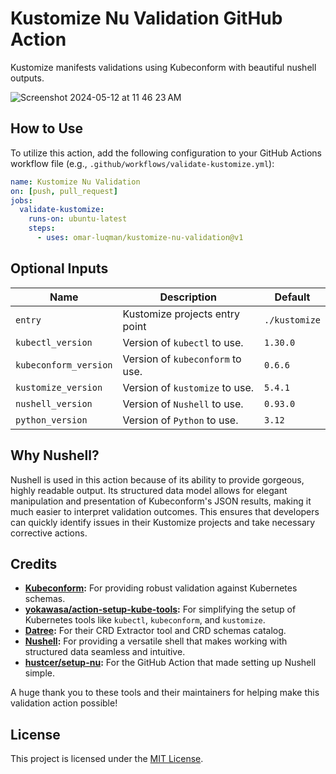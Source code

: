 # Kustomize Nu Validation GitHub Action

Kustomize manifests validations using Kubeconform with beautiful nushell outputs.

![Screenshot 2024-05-12 at 11 46 23 AM](https://github.com/omarluq/kustomize-nu-validation/assets/84993125/40613318-ba70-4b42-9825-84276a975fad)

## How to Use

To utilize this action, add the following configuration to your GitHub Actions workflow file (e.g., `.github/workflows/validate-kustomize.yml`):

```yaml
name: Kustomize Nu Validation
on: [push, pull_request]
jobs:
  validate-kustomize:
    runs-on: ubuntu-latest
    steps:
      - uses: omar-luqman/kustomize-nu-validation@v1
```

## Optional Inputs

| Name                  | Description                      | Default       |
| --------------------- | -------------------------------- | ------------- |
| `entry`               | Kustomize projects entry point   | `./kustomize` |
| `kubectl_version`     | Version of `kubectl` to use.     | `1.30.0`      |
| `kubeconform_version` | Version of `kubeconform` to use. | `0.6.6`       |
| `kustomize_version`   | Version of `kustomize` to use.   | `5.4.1`       |
| `nushell_version`     | Version of `Nushell` to use.     | `0.93.0`      |
| `python_version`      | Version of `Python` to use.      | `3.12`        |

## Why Nushell?

Nushell is used in this action because of its ability to provide gorgeous, highly readable output. Its structured data model allows for elegant manipulation and presentation of Kubeconform's JSON results, making it much easier to interpret validation outcomes. This ensures that developers can quickly identify issues in their Kustomize projects and take necessary corrective actions.

## Credits

- **[Kubeconform](https://github.com/yannh/kubeconform):** For providing robust validation against Kubernetes schemas.
- **[yokawasa/action-setup-kube-tools](https://github.com/yokawasa/action-setup-kube-tools):** For simplifying the setup of Kubernetes tools like `kubectl`, `kubeconform`, and `kustomize`.
- **[Datree](https://github.com/datreeio/CRDs-catalog):** For their CRD Extractor tool and CRD schemas catalog.
- **[Nushell](https://github.com/nushell/nushell):** For providing a versatile shell that makes working with structured data seamless and intuitive.
- **[hustcer/setup-nu](https://github.com/hustcer/setup-nu):** For the GitHub Action that made setting up Nushell simple.

A huge thank you to these tools and their maintainers for helping make this validation action possible!

## License

This project is licensed under the [MIT License](LICENSE.md).
